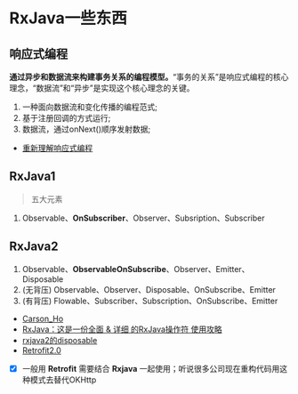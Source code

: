 # RxJava一些东西

## 响应式编程
**通过异步和数据流来构建事务关系的编程模型。**“事务的关系”是响应式编程的核心理念，“数据流”和“异步”是实现这个核心理念的关键。

1. 一种面向数据流和变化传播的编程范式;
2. 基于注册回调的方式运行;
3. 数据流，通过onNext()顺序发射数据;

- [重新理解响应式编程](https://www.jianshu.com/p/c95e29854cb1)


## RxJava1
> 五大元素
1. Observable、**OnSubscriber**、Observer、Subsription、Subscriber

## RxJava2
1. Observable、**ObservableOnSubscribe**、Observer、Emitter、Disposable
1. (无背压) Observable、Observer、Disposable、OnSubscribe、Emitter
2. (有背压) Flowable、Subscriber、Subscription、OnSubscribe、Emitter


- [Carson_Ho](https://www.jianshu.com/nb/14302692)
- [RxJava：这是一份全面 & 详细 的RxJava操作符 使用攻略](https://www.jianshu.com/p/cd984dd5aae8)
- [rxjava2的disposable](https://blog.csdn.net/c_j33/article/details/78774546)
- [Retrofit2.0](https://blog.csdn.net/carson_ho/article/details/73732076)

- [x] 一般用 **Retrofit** 需要结合 **Rxjava** 一起使用；听说很多公司现在重构代码用这种模式去替代OKHttp